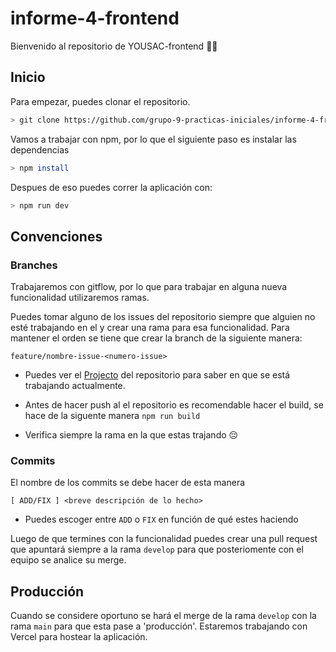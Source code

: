 # informe-4-frontend

Bienvenido al repositorio de YOUSAC-frontend 🐱‍🏍

## Inicio

Para empezar, puedes clonar el repositorio.

```bash
> git clone https://github.com/grupo-9-practicas-iniciales/informe-4-frontend.git
```


Vamos a trabajar con npm, por lo que el siguiente paso es instalar las dependencias

```bash
> npm install
```

Despues de eso puedes correr la aplicación con:

```bash
> npm run dev
```

## Convenciones

### Branches

Trabajaremos con gitflow, por lo que para trabajar en alguna nueva funcionalidad utilizaremos ramas.

Puedes tomar alguno de los issues del repositorio siempre que alguien no esté trabajando en el y crear una rama para esa funcionalidad. Para mantener el orden se tiene que crear la branch de la siguiente manera:

```
feature/nombre-issue-<numero-issue>
```

* Puedes ver el [Projecto](https://github.com/grupo-9-practicas-iniciales/informe-4-frontend/projects) del repositorio para saber en que se está trabajando actualmente.

* Antes de hacer push al el repositorio es recomendable hacer el build, se hace de la siguente manera `npm run build`

* Verifica siempre la rama en la que estas trajando 😔

### Commits

El nombre de los commits se debe hacer de esta manera

```
[ ADD/FIX ] <breve descripción de lo hecho>
```

* Puedes escoger entre `ADD` o `FIX` en función de qué estes haciendo

Luego de que termines con la funcionalidad puedes crear una pull request que apuntará siempre a la rama `develop` para que posteriomente con el equipo se analice su merge.

## Producción

Cuando se considere oportuno se hará el merge de la rama `develop` con la rama `main` para que esta pase a 'producción'. Estaremos trabajando con Vercel para hostear la aplicación.

